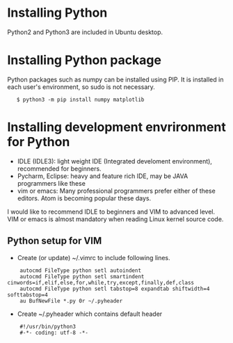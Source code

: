 # Installing Python
Python2 and Python3 are included in Ubuntu desktop.

# Installing Python package
Python packages such as numpy can be installed using PIP. It is installed in
each user's environment, so sudo is not necessary.

````
   $ python3 -m pip install numpy matplotlib 
````

# Installing development envrironment for Python
* IDLE (IDLE3): light weight IDE (Integrated develoment environment), recommended for beginners.
* Pycharm, Eclipse: heavy and feature rich IDE, may be JAVA programmers like these
* vim or emacs: Many professional programmers prefer either of these editors. Atom is becoming popular these days.

I would like to recommend IDLE to beginners and VIM to advanced level. VIM or
emacs is almost mandatory when reading Linux kernel source code.

## Python setup for VIM
* Create (or update) ~/.vimrc to include following lines.  
````
    autocmd FileType python setl autoindent
    autocmd FileType python setl smartindent cinwords=if,elif,else,for,while,try,except,finally,def,class
    autocmd FileType python setl tabstop=8 expandtab shiftwidth=4 softtabstop=4
    au BufNewFile *.py 0r ~/.pyheader
````

* Create ~/.pyheader which contains default header
````
	#!/usr/bin/python3
	#-*- coding: utf-8 -*-
````
